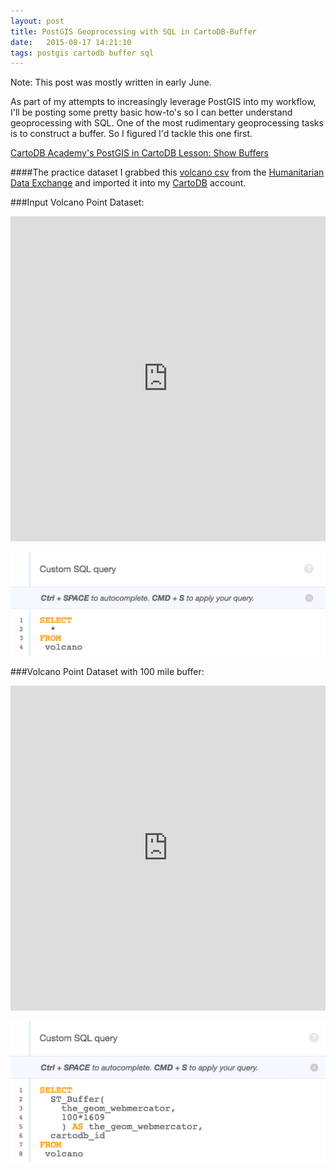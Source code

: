 ```yaml
---
layout: post
title: PostGIS Geoprocessing with SQL in CartoDB-Buffer
date:   2015-08-17 14:21:10
tags: postgis cartodb buffer sql
---
```


Note: This post was mostly written in early June. 

As part of my attempts to increasingly leverage PostGIS into my workflow, I'll be posting some pretty basic how-to's so I can better understand geoprocessing with SQL. One of the most rudimentary geoprocessing tasks is to construct a buffer. So I figured I'd tackle this one first. 

[CartoDB Academy's PostGIS in CartoDB Lesson: Show Buffers](http://academy.cartodb.com/courses/04-sql-postgis/lesson-2.html#show-buffers)

####The practice dataset
I grabbed this [volcano csv](https://data.hdx.rwlabs.org/dataset/volcano-population-exposure-index-gvm/resource/e3b1ecf0-ec47-49f7-9011-6bbb7403ef6d) from the [Humanitarian Data Exchange](https://data.hdx.rwlabs.org/) and imported it into my [CartoDB](https://cartodb.com/) account. 

###Input Volcano Point Dataset:
<iframe width='100%' height='520' frameborder='0' src='https://dms2203.cartodb.com/viz/52cc2ce0-14f1-11e5-b152-0e4fddd5de28/embed_map' allowfullscreen webkitallowfullscreen mozallowfullscreen oallowfullscreen msallowfullscreen></iframe>

![cartdob_buffer_1](img/cartodb_buffer_1.png)

###Volcano Point Dataset with 100 mile buffer:
<iframe width='100%' height='520' frameborder='0' src='https://dms2203.cartodb.com/viz/0cdb870c-14f2-11e5-9a9e-0e0c41326911/embed_map' allowfullscreen webkitallowfullscreen mozallowfullscreen oallowfullscreen msallowfullscreen></iframe>

![cartdob_buffer_2](img/cartodb_buffer_2.png)
